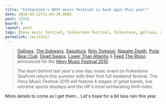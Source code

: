 ```yaml
---
title: "Folkestone's HEVY music festival is back agin this year!"
date: 2010-03-12T11:04:30.000Z
post: 13331
board: 8
layout: post
tags: [hevy music festival, folkestone festival, folkestone, gallows, subways, sepultura, napalm death, hevy music festival 2010]
permalink: /m/13331/
---
```

<blockquote><a href="/wiki/gallows">Gallows</a>, <a href="/wiki/subways">The Subways</a>, <a href="/wiki/sepultura">Sepultura</a>, <a href="/wiki/rolo+tomassi">Rolo Tomassi</a>, <a href="/wiki/napalm+death">Napalm Death</a>, <a href="/wiki/polar+bear+club">Polar Bear Club</a>, <a href="/wiki/dead+swans">Dead Swans</a>, <a href="/wiki/lower+than+atlantis">Lower Than Atlantis</a> & <a href="/wiki/feed+the+rhino">Feed The Rhino</a> announced for the <a href="/wiki/hevy+music+festival+2010">Hevy Music Festival 2010</a>.

The team behind last year's one-day music event on Folkestone Seafront return this summer with their first full weekend festival. The Hevy Music Festival 2010 will feature 4 stages of great bands, live extreme sports displays and the UK's most exhilarating thrill-rides.</blockquote>

More details to come as I get them... Let's hope for a bit less rain this year.

